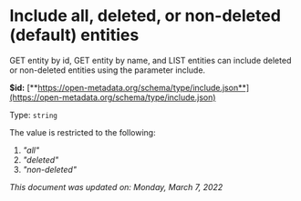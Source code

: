 # Include all, deleted, or non-deleted (default) entities

GET entity by id, GET entity by name, and LIST entities can include deleted or non-deleted entities using the parameter include.

**$id:** [**https://open-metadata.org/schema/type/include.json**](https://open-metadata.org/schema/type/include.json)

Type: `string`

The value is restricted to the following: 

 1. _"all"_
 2. _"deleted"_
 3. _"non-deleted"_


_This document was updated on: Monday, March 7, 2022_